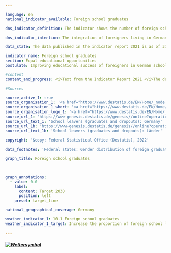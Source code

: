 ```yaml
---

language: en    
national_indicator_available: Foreign school graduates    

dns_indicator_definition: The indicator shows the number of foreign school graduates as a proportion of all the foreigners leaving schools in Germany in a particular school year. In this case, the term “graduates” refers to people who leave general-education schools with at least a Hauptschulabschluss, a lower secondary school leaving certificate.    

dns_indicator_intention: The integration of foreigners living in Germany is an important prerequisite for cohesion within our society. A necessary condition for successful integration is the acquisition of sufficient qualifications at school to open up subsequent educational and professional opportunities. The goals of the German Government are therefore to increase the share of foreign school graduates who obtain at least a lower secondary school leaving certificate and bringing it into line with the corresponding rate for German school leavers by 2030.    

data_state: The data published in the indicator report 2021 is as of 31.12.2020. The data shown on the DNS-Online-Platform is updated regularly, so that more current data may be available online than published in the indicator report 2021.    

indicator_name: Foreign school graduates    
section: Equal educational opportunities    
postulate: Improving educational success of foreigners in German schools    

#content     
content_and_progress: <i>Text from the Indicator Report 2021 </i>The data for this indicator come from the school statistics compiled by the individual Länder. These statistics are generally derived from a full census for which a disclosure obligation applies. The Federal Statistical Office collates them to create a national result on the basis of the catalogue of definitions compiled by the Standing Conference of the Ministers of Education and Cultural Affairs. It is difficult to aggregate the Länder findings into a national whole because of the Länders’ different education policies with regard to, for example, moving between schools or the creation of qualification pathways for vocational schools. Even formal rules for how the disparate elements should be counted can only partially offset this difficulty.<br>Graduates are former pupils who have left a particular type of school with the relevant school leaving certificate. They include those who have moved to another general-education school to pursue an additional qualification.<br>Foreigners are defined as all those who are not German under Article 116 (1) of the Basic Law, i.e. who do not possess German citizenship. They include people who are stateless or whose citizenship status is unclear. Germans who also possess citizenship of another country do not count as foreigners.<br>In 2019, the proportion of all foreign school leavers who obtained at least a lower secondary school leaving certificate was 82.4%. This represents a slight increase compared with the previous year. If one splits the figures by gender, female foreign school leavers graduated at a rate of 85.5%, while the proportion was lower among their male counterparts, at 79.5%. The proportion of German school leavers obtaining at least a lower secondary school leaving certificate has remained fairly stable, most recently recorded as 94.5%.<br>The gap between the share of foreign and German pupils graduating from school has risen slightly from 11.9 percentage points in 1996 to 12.2 percentage points in 2019. After tending towards convergence until 2013, the figures diverged again until 2017 and have remained almost parallel since.<br>To break the figures down by types of certificate obtained, 31.0% of foreign pupils who graduated from general schools achieved a lower secondary school leaving certificate in 2019, while 36.8% completed their schooling with an intermediate secondary school leaving certificate and 14.5% gained university-entrance qualifications. Among German school graduates, 15.5% received a lower secondary school leaving certificate, 42.7% gained an intermediate secondary school leaving certificate and 36.8% earned university-entrance qualifications. This leaves young foreigners considerably under-represented in comparison to Germans, especially when it comes to the higher-level school leaving certificates.    

#Sources    

source_active_1: true
source_organisation_1: '<a href="https://www.destatis.de/EN/Home/_node.html">Federal Statistical Office</a>'
source_organisation_1_short: '<a href="https://www.destatis.de/EN/Home/_node.html">Federal Statistical Office</a>'
source_organisation_logo_1: '<a href="https://www.destatis.de/EN/Home/_node.html"><img src="ttps://g205sdgs.github.io/sdg-indicators/public/logosEn/destatis.png" alt="Federal Statistical Office" title=" Click here to visit the homepage of the organizationFederal Statistical Office" style="height:60px; width:148px; border: transparent"/></a>'
source_url_1: 'https://www-genesis.destatis.de/genesis//online?operation=table&code=21111-0004&bypass=true&levelindex=0&levelid=1660823284613'
source_url_text_1: 'School leavers (graduates and dropouts): Germany'
source_url_1b: 'https://www-genesis.destatis.de/genesis//online?operation=table&code=21111-0013&bypass=true&levelindex=1&levelid=1660810680251'
source_url_text_1b: 'School leavers (graduates and dropouts): Länder'
    
copyright: '&copy; Federal Statistical Office (Destatis), 2022'    

data_footnotes: 'Federal states: Gender distribution of foreign graduates/leavers partially estimated.<br>• External graduates are not surveyed.<br>• Data based on a special evaluation.'    

graph_title: Foreign school graduates    

    

graph_annotations:
  - value: 0.0
    label:
      content: Target 2030
      position: left
    preset: target_line    

national_geographical_coverage: Germany    

weather_indicator_1: 10.1 Foreign school graduates
weather_indicator_1_target: Increase the proportion of foreign school leavers with a least a secondary general school certificate and bring into line with that of German school leavers by 2030
    
---
```



<div>
  <div class="my-header">
    <h5>
      <a href="www.dnsUpgradeEnvironment.github.io/dns-indicators/en/status"><img src="https://g205sdgs.github.io/sdg-indicators/public/Wettersymbole/Blitz.png" title="Text will follow soon" alt="Wettersymbol"/>
      </a>
    </h5>
  </div>
  <div class="my-header-note">
  </div>
</div>